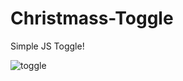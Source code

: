 # Christmass-Toggle

Simple JS Toggle!

![toggle](https://user-images.githubusercontent.com/36127590/144465568-a23b3d3d-6570-4b0b-b531-491a9daa354a.png)
